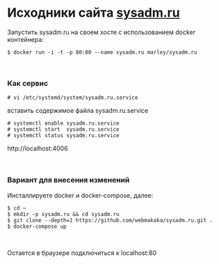 # Исходники сайта [sysadm.ru](https://sysadm.ru)

Запустить sysadm.ru на своем хосте с использованием docker контейнера:

    $ docker run -i -t -p 80:80 --name sysadm.ru marley/sysadm.ru

<br/>

### Как сервис

    # vi /etc/systemd/system/sysadm.ru.service

вставить содержимое файла sysadm.ru.service

    # systemctl enable sysadm.ru.service
    # systemctl start  sysadm.ru.service
    # systemctl status sysadm.ru.service

http://localhost:4006

<br/>

### Вариант для внесения изменений

Инсталлируете docker и docker-compose, далее:

    $ cd ~
    $ mkdir -p sysadm.ru && cd sysadm.ru
    $ git clone --depth=1 https://github.com/webmakaka/sysadm.ru.git .
    $ docker-compose up

<br/>

Остается в браузере подключиться к localhost:80
